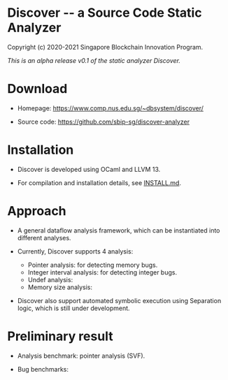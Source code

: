 Discover -- a Source Code Static Analyzer
========================================================

Copyright (c) 2020-2021 Singapore Blockchain Innovation Program.

*This is an alpha release v0.1 of the static analyzer Discover.*

# Download

- Homepage: https://www.comp.nus.edu.sg/~dbsystem/discover/

- Source code: https://github.com/sbip-sg/discover-analyzer


# Installation

- Discover is developed using OCaml and LLVM 13.

- For compilation and installation details, see [INSTALL.md](../../INSTALL.md).


# Approach

- A general dataflow analysis framework, which can be instantiated into
  different analyses.

- Currently, Discover supports 4 analysis:
  + Pointer analysis: for detecting memory bugs.
  + Integer interval analysis: for detecting integer bugs.
  + Undef analysis:
  + Memory size analysis:

- Discover also support automated symbolic execution using Separation logic,
  which is still under development.

# Preliminary result

- Analysis benchmark: pointer analysis (SVF).

- Bug benchmarks:
